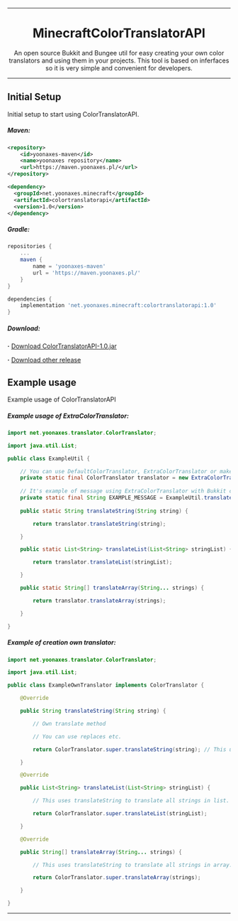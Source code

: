 <div align=center>

<hr />

# MinecraftColorTranslatorAPI
An open source Bukkit and Bungee util for easy creating your own color translators and using them in your projects. This tool is based on inferfaces so it is very simple and convenient for developers.

<hr />

</div>

## Initial Setup
Initial setup to start using ColorTranslatorAPI.

##### Maven:
```xml
<repository>
    <id>yoonaxes-maven</id>
    <name>yoonaxes repository</name>
    <url>https://maven.yoonaxes.pl/</url>
</repository>

<dependency>
  <groupId>net.yoonaxes.minecraft</groupId>
  <artifactId>colortranslatorapi</artifactId>
  <version>1.0</version>
</dependency>
```

##### Gradle:
```groovy
repositories {
    ...
    maven {
        name = 'yoonaxes-maven'
        url = 'https://maven.yoonaxes.pl/'
    }
}

dependencies {
    implementation 'net.yoonaxes.minecraft:colortranslatorapi:1.0'
}
```

##### Download:
**·** [Download ColorTranslatorAPI-1.0.jar](https://github.com/yoonaxes/MinecraftColorTranslatorAPI/releases/download/downloads/ColorTranslatorAPI-1.0.jar)

**·** [Download other release](https://github.com/yoonaxes/MinecraftColorTranslatorAPI/releases/)

## Example usage

Example usage of ColorTranslatorAPI

##### Example usage of **ExtraColorTranslator**:

```java
import net.yoonaxes.translator.ColorTranslator;

import java.util.List;

public class ExampleUtil {

    // You can use DefaultColorTranslator, ExtraColorTranslator or make own translator.
    private static final ColorTranslator translator = new ExtraColorTranslator();
    
    // It's example of message using ExtraColorTranslator with Bukkit colors.
    private static final String EXAMPLE_MESSAGE = ExampleUtil.translateString("&6It's &esimple!");
    
    public static String translateString(String string) {

        return translator.translateString(string);

    }

    public static List<String> translateList(List<String> stringList) {

        return translator.translateList(stringList);

    }

    public static String[] translateArray(String... strings) {

        return translator.translateArray(strings);

    }

}
```

##### Example of creation **own translator**:

```java
import net.yoonaxes.translator.ColorTranslator;

import java.util.List;

public class ExampleOwnTranslator implements ColorTranslator {

    @Override

    public String translateString(String string) {

        // Own translate method

        // You can use replaces etc.

        return ColorTranslator.super.translateString(string); // This use default color translation.

    }

    @Override

    public List<String> translateList(List<String> stringList) {

        // This uses translateString to translate all strings in list.

        return ColorTranslator.super.translateList(stringList);

    }

    @Override

    public String[] translateArray(String... strings) {

        // This uses translateString to translate all strings in array.

        return ColorTranslator.super.translateArray(strings);

    }

}
```

<hr />